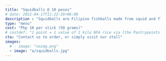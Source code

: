 ```yaml
---
title: "Squidballs @ 10 pesos"
# date: 2022-04-17T11:22:16+06:00
description : "Squidballs are Filipino fishballs made from squid and flour. Ours is made with fresh ingredients and a separate dip which is totally sanitary compared to the ordinary street fishballs with shared dip."
type: "menu"
cost: "Php 10 per stick (50 grams)"
# costdef: "1 point = 1 value of 1 kilo NFA rice via [the Pantrypoints system](https://pantrypoints.com)"
cta: "Contact us to order, or simply visit our stall"
images:
  # - image: "noimg.png"
  - image: "a/squidballs.jpg"
---
```


